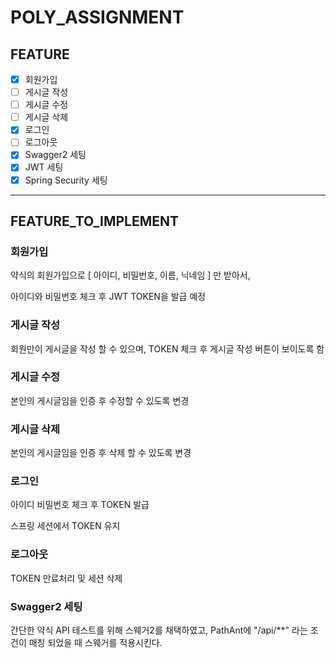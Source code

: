 # POLY_ASSIGNMENT

## FEATURE
* [x] 회원가입
* [ ] 게시글 작성
* [ ] 게시글 수정
* [ ] 게시글 삭제
* [x] 로그인
* [ ] 로그아웃
* [x] Swagger2 세팅
* [x] JWT 세팅
* [x] Spring Security 세팅

---

## FEATURE_TO_IMPLEMENT

### 회원가입

약식의 회원가입으로 [ 아이디, 비밀번호, 이름, 닉네임 ] 만 받아서,

아이디와 비밀번호 체크 후 JWT TOKEN을 발급 예정

### 게시글 작성

회원만이 게시글을 작성 할 수 있으며, TOKEN 체크 후 게시글 작성 버튼이 보이도록 함

### 게시글 수정

본인의 게시글임을 인증 후 수정할 수 있도록 변경

### 게시글 삭제

본인의 게시글임을 인증 후 삭제 할 수 있도록 변경

### 로그인

아이디 비밀번호 체크 후 TOKEN 발급

스프링 세션에서 TOKEN 유지

### 로그아웃

TOKEN 만료처리 및 세션 삭제

### Swagger2 세팅

간단한 약식 API 테스트를 위해 스웨거2를 채택하였고,
PathAnt에 "/api/**" 라는 조건이 매칭 되었을 때 스웨거를 적용시킨다.